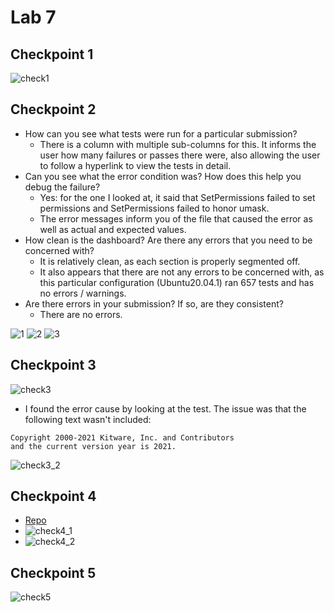 # Lab 7

## Checkpoint 1

![check1](check1.png)

## Checkpoint 2

- How can you see what tests were run for a particular submission?
	- There is a column with multiple sub-columns for this. It informs the user
	how many failures or passes there were, also allowing the user to follow a
	hyperlink to view the tests in detail.
- Can you see what the error condition was? How does this help you debug the
	failure?
	- Yes: for the one I looked at, it said that SetPermissions failed to set
	permissions and SetPermissions failed to honor umask.
	- The error messages inform you of the file that caused the error as well as
	actual and expected values.
- How clean is the dashboard? Are there any errors that you need to be
	concerned with?
	- It is relatively clean, as each section is properly segmented off.
	- It also appears that there are not any errors to be concerned with,
	as this particular configuration (Ubuntu20.04.1) ran 657 tests and has no
	errors / warnings.
- Are there errors in your submission? If so, are they consistent?
	- There are no errors.

![1](check2_1.png)
![2](check2_2.png)
![3](check2_3.png)

## Checkpoint 3

![check3](check3_1.png)

- I found the error cause by looking at the test. The issue was that the
following text wasn't included:
```
Copyright 2000-2021 Kitware, Inc. and Contributors
and the current version year is 2021.
```

![check3_2](check3_2.png)

## Checkpoint 4

- [Repo](https://github.com/justinchen673/Lab7Checkpoint4)
- ![check4_1](check4_1.png)
- ![check4_2](check4_2.png)

## Checkpoint 5

![check5](check5.png)
